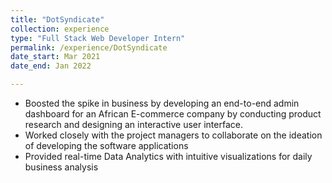 ```yaml
---
title: "DotSyndicate"
collection: experience
type: "Full Stack Web Developer Intern"
permalink: /experience/DotSyndicate
date_start: Mar 2021
date_end: Jan 2022

---
```

*	Boosted the spike in business by developing an end-to-end admin dashboard for an African E-commerce company by conducting product research and designing an interactive user interface.
*	Worked closely with the project managers to collaborate on the ideation of developing the software applications
*	Provided real-time Data Analytics with intuitive visualizations for daily business analysis


